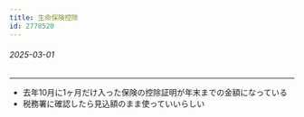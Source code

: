 ```yaml
---
title: 生命保険控除
id: 2778520
---
```


###### 2025-03-01

---

- 去年10月に1ヶ月だけ入った保険の控除証明が年末までの金額になっている
- 税務署に確認したら見込額のまま使っていいらしい
